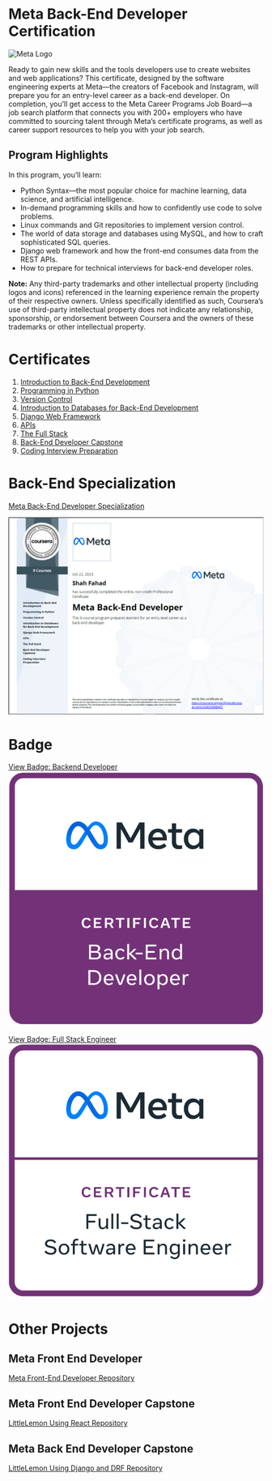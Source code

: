 # Meta Back-End Developer Certification

![Meta Logo](./meta-logo.png)

Ready to gain new skills and the tools developers use to create websites and web applications? This certificate, designed by the software engineering experts at Meta—the creators of Facebook and Instagram, will prepare you for an entry-level career as a back-end developer. On completion, you’ll get access to the Meta Career Programs Job Board—a job search platform that connects you with 200+ employers who have committed to sourcing talent through Meta’s certificate programs, as well as career support resources to help you with your job search.

## Program Highlights

In this program, you’ll learn:

- Python Syntax—the most popular choice for machine learning, data science, and artificial intelligence.
- In-demand programming skills and how to confidently use code to solve problems.
- Linux commands and Git repositories to implement version control.
- The world of data storage and databases using MySQL, and how to craft sophisticated SQL queries.
- Django web framework and how the front-end consumes data from the REST APIs.
- How to prepare for technical interviews for back-end developer roles.

**Note:** Any third-party trademarks and other intellectual property (including logos and icons) referenced in the learning experience remain the property of their respective owners. Unless specifically identified as such, Coursera’s use of third-party intellectual property does not indicate any relationship, sponsorship, or endorsement between Coursera and the owners of these trademarks or other intellectual property.

# Certificates

1. [Introduction to Back-End Development](https://coursera.org/share/5df3fd9b497f709c36fad3753846c4b5)
2. [Programming in Python](https://www.coursera.org/learn/programming-in-python/home/week/4?utm_source=link&utm_medium=certificate&utm_content=cert_image&utm_campaign=sharing_cta)
3. [Version Control](https://coursera.org/share/8b4e2a468c1cf5b97c9e52d0ce6d3db0)
4. [Introduction to Databases for Back-End Development](https://coursera.org/share/d96d993f86e57ae486202823fbac171d)
5. [Django Web Framework](https://coursera.org/share/c7a78f7c3356c71c176035fccd157bf5)
6. [APIs](https://coursera.org/share/5bebbe5f269705a9867ce133184d6a00)
7. [The Full Stack](https://coursera.org/share/8c1f0956a2ee4f66f66c49cb5463b7cd)
8. [Back-End Developer Capstone](https://coursera.org/share/1f9f6dc87a6682fc1733ecdb632ca1a7)
9. [Coding Interview Preparation](https://www.coursera.org/learn/coding-interview-preparation/home/week/1?utm_source=link&utm_medium=certificate&utm_content=cert_image&utm_campaign=sharing_cta)

# Back-End Specialization

[Meta Back-End Developer Specialization](https://coursera.org/share/14495af4442ca79ff9e1732c913efbb3)

![Back-End Specialization](./back-end-specilization.PNG)

# Badge

[View Badge: Backend Developer](https://www.credly.com/badges/757aff74-006e-4a95-bcee-331198791479/public_url)
![Meta Back-End Developer Certificate](./meta-back-end-developer-certificate.png)

[View Badge: Full Stack Engineer](https://www.credly.com/badges/0788eda1-8b01-4e1b-a00d-733009d2d44c/public_url)
![Meta Full Stack Engineer Certificate](./meta-full-stack-engineer-certificate.png)

# Other Projects

## Meta Front End Developer

[Meta Front-End Developer Repository](https://github.com/ShahandFahad/Meta-Front-End-Developer.git)

## Meta Front End Developer Capstone

[LittleLemon Using React Repository](https://github.com/ShahandFahad/Little-Lemon.git)

## Meta Back End Developer Capstone

[LittleLemon Using Django and DRF Repository](https://github.com/ShahandFahad/littlelemon.git)
